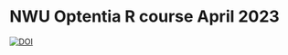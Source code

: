 # NWU Optentia R course April 2023

[![DOI](https://zenodo.org/badge/623954234.svg)](https://zenodo.org/badge/latestdoi/623954234)
